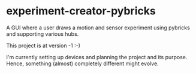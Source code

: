 # experiment-creator-pybricks
A GUI where a user draws a motion and sensor experiment using pybricks and supporting various hubs.

This project is at version -1 
:-)

I'm currently setting up devices and planning the project and its purpose.
Hence, something (almost) completely different might evolve.

